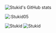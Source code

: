 ![Stukid's GitHub stats](https://github-readme-stats.vercel.app/api?username=stukid05&show_icons=true)

<img src="https://count.getloli.com/get/@:Stukid05" alt=":Stukid05" />

![Stukid](https://komarev.com/ghpvc/?username=Stukid05)
![Stukid](https://visitor-badge.glitch.me/badge?page_id=Stukid05.profile)

